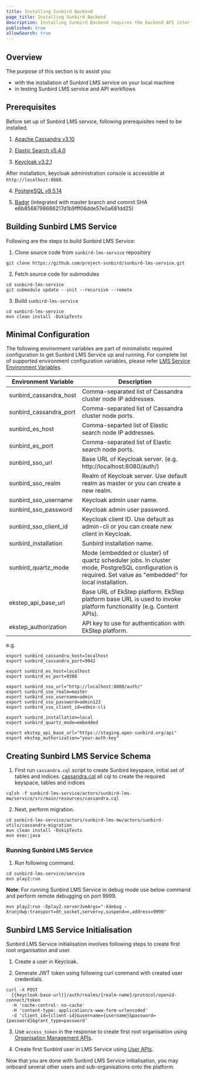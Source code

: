 ```yaml
---
title: Installing Sunbird Backend
page_title: Installing Sunbird Backend
description: Installing Sunbird Backend requires the backend API interface.
published: true
allowSearch: true
---
```

## Overview

The purpose of this section is to assist you:
  - with the installation of Sunbird LMS service on your local machine 
  - in testing Sunbird LMS service and API workflows

## Prerequisites

Before set up of Sunbird LMS service, following prerequisites need to be installed. 

1. [Apache Cassandra v3.10](http://archive.apache.org/dist/cassandra/3.10/)

2. [Elastic Search v5.4.0](https://www.elastic.co/downloads/past-releases/elasticsearch-5-4-0)

3. [Keycloak v3.2.1](https://www.keycloak.org/archive/downloads-3.2.1.html) 

After installation, keycloak administration console is accessible at `http://localhost:8080`. 

4. [PostgreSQL v9.5.14](https://www.postgresql.org/ftp/source/v9.5.14/)

5. [Badgr](https://github.com/concentricsky/badgr-server) (integrated with master branch and commit SHA e6b8568798686217d1b9fff06dde57e0a681dd25)

## Building Sunbird LMS Service

Following are the steps to build Sunbird LMS Service:
1. Clone source code from `sunbird-lms-service` repository
```
git clone https://github.com/project-sunbird/sunbird-lms-service.git
```
2. Fetch source code for submodules
```
cd sunbird-lms-service
git submodule update --init --recursive --remote
```
3. Build `sunbird-lms-service`
```
cd sunbird-lms-service
mvn clean install -DskipTests
```

## Minimal Configuration

The following environment variables are part of minimalistic required configuration to get Sunbird LMS Service up and running. For complete list of supported environment configuration variables, please refer [LMS Service Environment Variables](http://docs.sunbird.org/latest/developer-docs/configuring_sunbird/env_variables_lms/).

| Environment Variable | Description |
|----------------------|-------------|
| sunbird_cassandra_host | Comma-separated list of Cassandra cluster node IP addresses. |
| sunbird_cassandra_port | Comma-separated list of Cassandra cluster node ports. |
| sunbird_es_host | Comma-separted list of Elastic search node IP addresses. |
| sunbird_es_port | Comma-separated list of Elastic search node ports. |
| sunbird_sso_url      | Base URL of Keycloak server. (e.g. http://localhost:8080/auth/) |
| sunbird_sso_realm    | Realm of Keycloak server. Use default realm as master or you can create a new realm. |
| sunbird_sso_username | Keycloak admin user name. |
| sunbird_sso_password | Keycloak admin user password. |
| sunbird_sso_client_id | Keycloak client ID. Use default as admin-cli or you can create new client in Keycloak. |
| sunbird_installation | Sunbird installation name. |
| sunbird_quartz_mode | Mode (embedded or cluster) of quartz scheduler jobs. In cluster mode, PostgreSQL configuration is required. Set value as "embedded" for local installation. |
| ekstep_api_base_url | Base URL of EkStep platform. EkStep platform base URL is used to invoke platform functionality (e.g. Content APIs). |
| ekstep_authorization | API key to use for authentication with EkStep platform. |

e.g.
```
export sunbird_cassandra_host=localhost
export sunbird_cassandra_port=9042

export sunbird_es_host=localhost
export sunbird_es_port=9300

export sunbird_sso_url="http://localhost:8080/auth/"
export sunbird_sso_realm=master
export sunbird_sso_username=admin
export sunbird_sso_password=admin123
export sunbird_sso_client_id=admin-cli

export sunbird_installation=local
export sunbird_quartz_mode=embedded

export ekstep_api_base_url="https://staging.open-sunbird.org/api"
export ekstep_authorization="your-auth-key"
```

## Creating Sunbird LMS Service Schema

1. First run `cassandra.cql` script to create Sunbird keyspace, initial set of tables and indices. [cassandra.cql](https://github.com/project-sunbird/sunbird-lms-mw/blob/master/actors/src/main/resources/cassandra.cql) all cql to create the required keyspace, tables and indices
```
cqlsh -f sunbird-lms-service/actors/sunbird-lms-mw/service/src/main/resources/cassandra.cql
```
2. Next, perform migration.
```
cd sunbird-lms-service/actors/sunbird-lms-mw/actors/sunbird-utils/cassandra-migration
mvn clean install -DskipTests
mvn exec:java
```

### Running Sunbird LMS Service

1. Run following command.
```
cd sunbird-lms-service/service
mvn play2:run
```
**Note**: For running Sunbird LMS Service in debug mode use below command and perform remote debugging on port 9999.
```
mvn play2:run -Dplay2.serverJvmArgs="-Xdebug -Xrunjdwp:transport=dt_socket,server=y,suspend=n,address=9999"
```

## Sunbird LMS Service Initialisation

Sunbird LMS Service initialisation involves following steps to create first root organisation and user.

1. Create a user in Keycloak.

2. Generate JWT token using following curl command with created user credentials.

```
curl -X POST 
  {{keycloak-base-url}}/auth/realms/{realm-name}/protocol/openid-connect/token 
  -H 'cache-control: no-cache' 
  -H 'content-type: application/x-www-form-urlencoded' 
  -d 'client_id={client-id}&username={username}&password={password}&grant_type=password'
```

3. Use `access_token` in the response to create first root organisation using [Organisation Management APIs](http://docs.sunbird.org/latest/apis/orgapi/).

4. Create first Sunbird user in LMS Service using [User APIs](http://docs.sunbird.org/latest/apis/userapi/).

Now that you are done with Sunbird LMS Service initialisation, you may onboard several other users and sub-organisations onto the platform.
